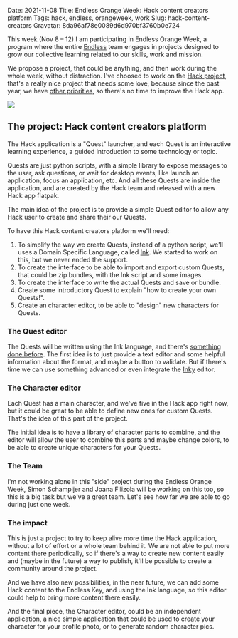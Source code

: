 Date: 2021-11-08
Title: Endless Orange Week: Hack content creators platform
Tags: hack, endless, orangeweek, work
Slug: hack-content-creators
Gravatar: 8da96af78e0089d6d970bf3760b0e724

This week (Nov 8 – 12) I am participating in Endless Orange Week, a program
where the entire [Endless][1] team engages in projects designed to grow our
collective learning related to our skills, work and mission.

We propose a project, that could be anything, and then work during the whole
week, without distraction. I've choosed to work on the [Hack project][2], that's a
really nice project that needs some love, because since the past year, we have
[other priorities][3], so there's no time to improve the Hack app.

<p class="img">
    <a href="/pictures/clubhouse.png">
        <img src="/pictures/clubhouse.png" />
    </a>
</p>


## The project: Hack content creators platform

The Hack application is a "Quest" launcher, and each Quest is an interactive
learning experience, a guided introduction to some technology or topic.

Quests are just python scripts, with a simple library to expose messages to the
user, ask questions, or wait for desktop events, like launch an application,
focus an application, etc. And all these Quests are inside the application, and
are created by the Hack team and released with a new Hack app flatpak.

The main idea of the project is to provide a simple Quest editor to allow any
Hack user to create and share their our Quests.

To have this Hack content creators platform we'll need:

1. To simplify the way we create Quests, instead of a python script, we'll uses
   a Domain Specific Language, called [Ink][4]. We started to work on this, but
   we never ended the support.
1. To create the interface to be able to import and export custom Quests, that
   could be zip bundles, with the Ink script and some images.
1. To create the interface to write the actual Quests and save or bundle.
1. Create some introductory Quest to explain "how to create your own Quests!".
1. Create an character editor, to be able to "design" new characters for Quests.

### The Quest editor

The Quests will be written using the Ink language, and there's [something done before][5].
The first idea is to just provide a text editor and some helpful information
about the format, and maybe a button to validate. But if there's time we can
use something advanced or even integrate the [Inky][5] editor.

### The Character editor

Each Quest has a main character, and we've five in the Hack app right now, but
it could be great to be able to define new ones for custom Quests. That's the
idea of this part of the project.

The initial idea is to have a library of character parts to combine, and the
editor will allow the user to combine this parts and maybe change colors, to be
able to create unique characters for your Quests.

### The Team

I'm not working alone in this "side" project during the Endless Orange Week,
Simon Schampijer and Joana Filizola will be working on this too, so this is a
big task but we've a great team. Let's see how far we are able to go during
just one week.

### The impact

This is just a project to try to keep alive more time the Hack application,
without a lot of effort or a whole team behind it. We are not able to put more
content there periodically, so if there's a way to create new content easily
and (maybe in the future) a way to publish, it'll be possible to create a
community around the project.

And we have also new possibilities, in the near future, we can add some Hack
content to the Endless Key, and using the Ink language, so this editor could
help to bring more content there easily.

And the final piece, the Character editor, could be an independent application,
a nice simple application that could be used to create your character for your
profile photo, or to generate random character pics.

[1]: https://www.endlessos.org/
[2]: https://www.hack-computer.com/
[3]: https://www.endlessos.org/key
[4]: https://www.inklestudios.com/ink/
[5]: https://flathub.org/apps/details/com.inklestudios.Inky
